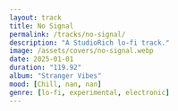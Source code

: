 ```yaml
---
layout: track
title: No Signal
permalink: /tracks/no-signal/
description: "A StudioRich lo-fi track."
image: /assets/covers/no-signal.webp
date: 2025-01-01
duration: "119.92"
album: "Stranger Vibes"
mood: [Chill, nan, nan]
genre: [lo-fi, experimental, electronic]
---
```

